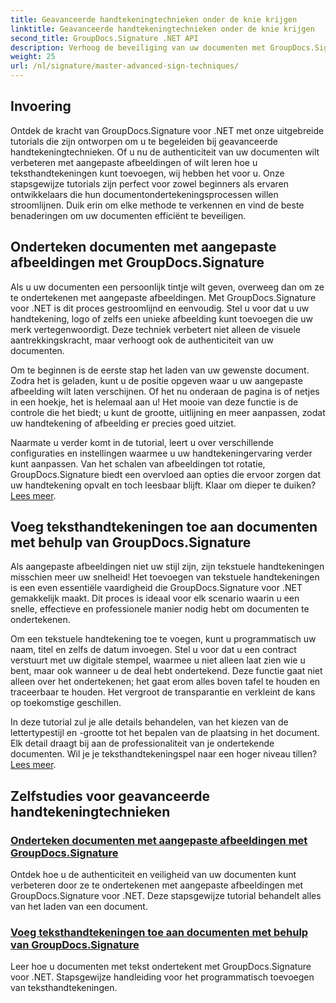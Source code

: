 ```yaml
---
title: Geavanceerde handtekeningtechnieken onder de knie krijgen
linktitle: Geavanceerde handtekeningtechnieken onder de knie krijgen
second_title: GroupDocs.Signature .NET API
description: Verhoog de beveiliging van uw documenten met GroupDocs.Signature voor .NET-zelfstudies. Leer geavanceerde handtekeningtechnieken, van aangepaste afbeeldingen tot teksthandtekeningen.
weight: 25
url: /nl/signature/master-advanced-sign-techniques/
---
```

## Invoering

Ontdek de kracht van GroupDocs.Signature voor .NET met onze uitgebreide tutorials die zijn ontworpen om u te begeleiden bij geavanceerde handtekeningtechnieken. Of u nu de authenticiteit van uw documenten wilt verbeteren met aangepaste afbeeldingen of wilt leren hoe u teksthandtekeningen kunt toevoegen, wij hebben het voor u. Onze stapsgewijze tutorials zijn perfect voor zowel beginners als ervaren ontwikkelaars die hun documentondertekeningsprocessen willen stroomlijnen. Duik erin om elke methode te verkennen en vind de beste benaderingen om uw documenten efficiënt te beveiligen. 

## Onderteken documenten met aangepaste afbeeldingen met GroupDocs.Signature
Als u uw documenten een persoonlijk tintje wilt geven, overweeg dan om ze te ondertekenen met aangepaste afbeeldingen. Met GroupDocs.Signature voor .NET is dit proces gestroomlijnd en eenvoudig. Stel u voor dat u uw handtekening, logo of zelfs een unieke afbeelding kunt toevoegen die uw merk vertegenwoordigt. Deze techniek verbetert niet alleen de visuele aantrekkingskracht, maar verhoogt ook de authenticiteit van uw documenten.

Om te beginnen is de eerste stap het laden van uw gewenste document. Zodra het is geladen, kunt u de positie opgeven waar u uw aangepaste afbeelding wilt laten verschijnen. Of het nu onderaan de pagina is of netjes in een hoekje, het is helemaal aan u! Het mooie van deze functie is de controle die het biedt; u kunt de grootte, uitlijning en meer aanpassen, zodat uw handtekening of afbeelding er precies goed uitziet.

Naarmate u verder komt in de tutorial, leert u over verschillende configuraties en instellingen waarmee u uw handtekeningervaring verder kunt aanpassen. Van het schalen van afbeeldingen tot rotatie, GroupDocs.Signature biedt een overvloed aan opties die ervoor zorgen dat uw handtekening opvalt en toch leesbaar blijft. Klaar om dieper te duiken?[Lees meer](./sign-documents-with-custom-image/).

## Voeg teksthandtekeningen toe aan documenten met behulp van GroupDocs.Signature
Als aangepaste afbeeldingen niet uw stijl zijn, zijn tekstuele handtekeningen misschien meer uw snelheid! Het toevoegen van tekstuele handtekeningen is een even essentiële vaardigheid die GroupDocs.Signature voor .NET gemakkelijk maakt. Dit proces is ideaal voor elk scenario waarin u een snelle, effectieve en professionele manier nodig hebt om documenten te ondertekenen.

Om een tekstuele handtekening toe te voegen, kunt u programmatisch uw naam, titel en zelfs de datum invoegen. Stel u voor dat u een contract verstuurt met uw digitale stempel, waarmee u niet alleen laat zien wie u bent, maar ook wanneer u de deal hebt ondertekend. Deze functie gaat niet alleen over het ondertekenen; het gaat erom alles boven tafel te houden en traceerbaar te houden. Het vergroot de transparantie en verkleint de kans op toekomstige geschillen.

 In deze tutorial zul je alle details behandelen, van het kiezen van de lettertypestijl en -grootte tot het bepalen van de plaatsing in het document. Elk detail draagt bij aan de professionaliteit van je ondertekende documenten. Wil je je teksthandtekeningspel naar een hoger niveau tillen?[Lees meer](./add-text-signatures-to-documents/).

## Zelfstudies voor geavanceerde handtekeningtechnieken
### [Onderteken documenten met aangepaste afbeeldingen met GroupDocs.Signature](./sign-documents-with-custom-image/)
Ontdek hoe u de authenticiteit en veiligheid van uw documenten kunt verbeteren door ze te ondertekenen met aangepaste afbeeldingen met GroupDocs.Signature voor .NET. Deze stapsgewijze tutorial behandelt alles van het laden van een document.
### [Voeg teksthandtekeningen toe aan documenten met behulp van GroupDocs.Signature](./add-text-signatures-to-documents/)
Leer hoe u documenten met tekst ondertekent met GroupDocs.Signature voor .NET. Stapsgewijze handleiding voor het programmatisch toevoegen van teksthandtekeningen.